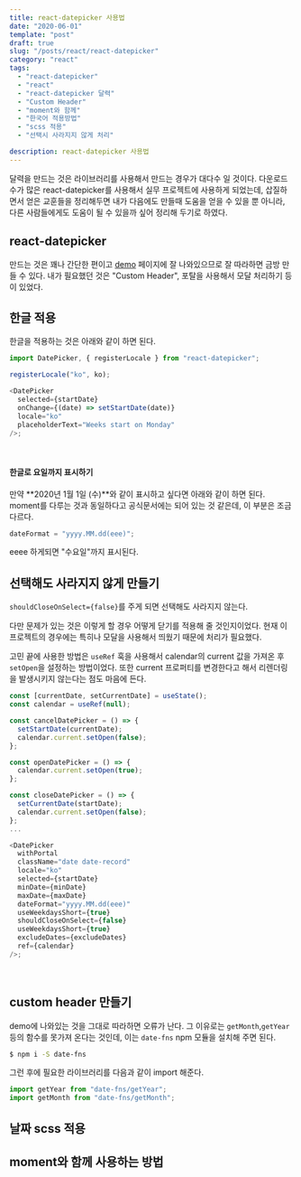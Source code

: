 ```yaml
---
title: react-datepicker 사용법
date: "2020-06-01"
template: "post"
draft: true
slug: "/posts/react/react-datepicker"
category: "react"
tags:
  - "react-datepicker"
  - "react"
  - "react-datepicker 달력"
  - "Custom Header"
  - "moment와 함께"
  - "한국어 적용방법"
  - "scss 적용"
  - "선택시 사라지지 않게 처리"

description: react-datepicker 사용법
---
```


달력을 만드는 것은 라이브러리를 사용해서 만드는 경우가 대다수 일 것이다. 다운로드 수가 많은 react-datepicker를 사용해서 실무 프로젝트에 사용하게 되었는데,
삽질하면서 얻은 교훈들을 정리해두면 내가 다음에도 만들때 도움을 얻을 수 있을 뿐 아니라, 다른 사람들에게도 도움이 될 수 있을까 싶어 정리해 두기로 하였다.

## react-datepicker

만드는 것은 꽤나 간단한 편이고 [demo](https://reactdatepicker.com/) 페이지에 잘 나와있으므로 잘 따라하면 금방 만들 수 있다.
내가 필요했던 것은 "Custom Header", 포탈을 사용해서 모달 처리하기 등이 있었다.

## 한글 적용

한글을 적용하는 것은 아래와 같이 하면 된다.

```js
import DatePicker, { registerLocale } from "react-datepicker";

registerLocale("ko", ko);

<DatePicker
  selected={startDate}
  onChange={(date) => setStartDate(date)}
  locale="ko"
  placeholderText="Weeks start on Monday"
/>;
```

<br>

#### 한글로 요일까지 표시하기

만약 **2020년 1월 1일 (수)**와 같이 표시하고 싶다면 아래와 같이 하면 된다.
moment를 다루는 것과 동일하다고 공식문서에는 되어 있는 것 같은데, 이 부분은 조금 다르다.

```js
dateFormat = "yyyy.MM.dd(eee)";
```

eeee 하게되면 "수요일"까지 표시된다.

## 선택해도 사라지지 않게 만들기

`shouldCloseOnSelect={false}`를 주게 되면 선택해도 사라지지 않는다.

다만 문제가 있는 것은 이렇게 할 경우 어떻게 닫기를 적용해 줄 것인지이었다. 현재 이 프로젝트의 경우에는 특히나 모달을 사용해서 띄웠기 때문에 처리가 필요했다.

고민 끝에 사용한 방법은 `useRef` 훅을 사용해서 calendar의 current 값을 가져온 후 `setOpen`을 설정하는 방법이었다.
또한 current 프로퍼티를 변경한다고 해서 리렌더링을 발생시키지 않는다는 점도 마음에 든다.

```js
const [currentDate, setCurrentDate] = useState();
const calendar = useRef(null);

const cancelDatePicker = () => {
  setStartDate(currentDate);
  calendar.current.setOpen(false);
};

const openDatePicker = () => {
  calendar.current.setOpen(true);
};

const closeDatePicker = () => {
  setCurrentDate(startDate);
  calendar.current.setOpen(false);
};
...

<DatePicker
  withPortal
  className="date date-record"
  locale="ko"
  selected={startDate}
  minDate={minDate}
  maxDate={maxDate}
  dateFormat="yyyy.MM.dd(eee)"
  useWeekdaysShort={true}
  shouldCloseOnSelect={false}
  useWeekdaysShort={true}
  excludeDates={excludeDates}
  ref={calendar}
/>;
```

<br>

## custom header 만들기

demo에 나와있는 것을 그대로 따라하면 오류가 난다. 그 이유로는 `getMonth`,`getYear`등의 함수를 못가져 온다는 것인데, 이는 `date-fns` npm 모듈을 설치해 주면 된다.

```bash
$ npm i -S date-fns
```

그런 후에 필요한 라이브러리를 다음과 같이 import 해준다.

```js
import getYear from "date-fns/getYear";
import getMonth from "date-fns/getMonth";
```

## 날짜 scss 적용

## moment와 함께 사용하는 방법
